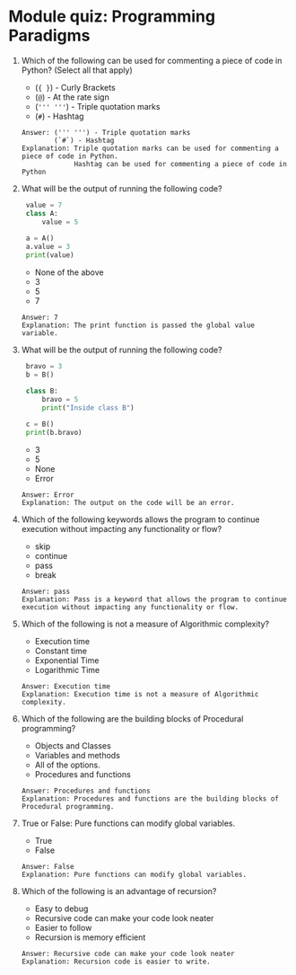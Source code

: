 # Module quiz: Programming Paradigms

1. Which of the following can be used for commenting a piece of code in Python? (Select all that apply)
   - (`{ }`) - Curly Brackets
   - (`@`) - At the rate sign 
   - (`''' '''`) - Triple quotation marks
   - (`#`) - Hashtag
   ```
   Answer: (''' ''') - Triple quotation marks
           (`#`) - Hashtag
   Explanation: Triple quotation marks can be used for commenting a piece of code in Python.
                Hashtag can be used for commenting a piece of code in Python
   ```

2. What will be the output of running the following code?
   ```python
    value = 7
    class A:
        value = 5
    
    a = A()
    a.value = 3
    print(value)
   ```
   - None of the above
   - 3
   - 5
   - 7
   ```
   Answer: 7
   Explanation: The print function is passed the global value variable.
   ```

3. What will be the output of running the following code?
   ```python
    bravo = 3
    b = B()

    class B:
        bravo = 5
        print("Inside class B")
    
    c = B()
    print(b.bravo)
   ```
   - 3
   - 5
   - None
   - Error
   ```
   Answer: Error
   Explanation: The output on the code will be an error.
   ```

4. Which of the following keywords allows the program to continue execution without impacting any functionality or flow?
   - skip
   - continue
   - pass
   - break
   ```
   Answer: pass
   Explanation: Pass is a keyword that allows the program to continue execution without impacting any functionality or flow.
   ```

5. Which of the following is not a measure of Algorithmic complexity?
   - Execution time
   - Constant time
   - Exponential Time
   - Logarithmic Time
   ```
   Answer: Execution time
   Explanation: Execution time is not a measure of Algorithmic complexity.
   ```

6. Which of the following are the building blocks of Procedural programming?
   - Objects and Classes
   - Variables and methods
   - All of the options.
   - Procedures and functions
   ```
   Answer: Procedures and functions
   Explanation: Procedures and functions are the building blocks of Procedural programming.
   ```

7. True or False: Pure functions can modify global variables.
   - True
   - False
   ```
   Answer: False
   Explanation: Pure functions can modify global variables.
   ```

8. Which of the following is an advantage of recursion?
   - Easy to debug
   - Recursive code can make your code look neater
   - Easier to follow 
   - Recursion is memory efficient
   ```
   Answer: Recursive code can make your code look neater
   Explanation: Recursion code is easier to write.
   ```
